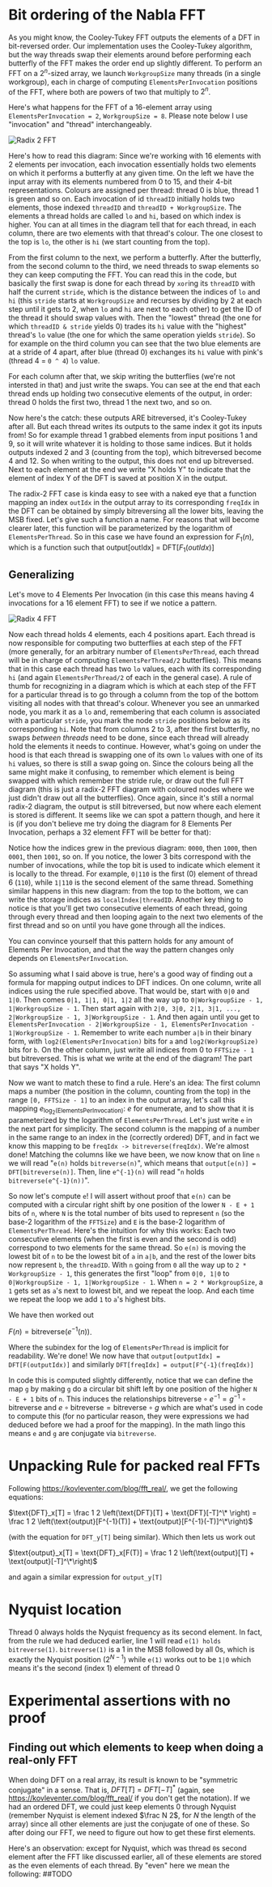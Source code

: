 # Bit ordering of the Nabla FFT
As you might know, the Cooley-Tukey FFT outputs the elements of a DFT in bit-reversed order. Our implementation uses the Cooley-Tukey algorithm, but the way threads swap their elements around before performing each butterfly of the FFT makes the order end up slightly different. To perform an FFT on a $2^n$-sized array, we launch `WorkgroupSize` many threads (in a single workgroup), each in charge of computing `ElementsPerInvocation` positions of the FFT, where both are powers of two that multiply to $2^n$.

Here's what happens for the FFT of a 16-element array using `ElementsPerInvocation = 2`, `WorkgroupSize = 8`. Please note below I use "invocation" and "thread" interchangeably.

![Radix 2 FFT](https://github.com/user-attachments/assets/8ceacf0d-d615-4b5a-9e32-3b421c70846a)

Here's how to read this diagram: Since we're working with 16 elements with 2 elements per invocation, each invocation essentially holds two elements on which it performs a butterfly at any given time. On the left we have the input array with its elements numbered from 0 to 15, and their 4-bit representations. Colours are assigned per thread: thread 0 is blue, thread 1 is green and so on. Each invocation of id `threadID` initially holds two elements, those indexed `threadID` and `threadID + WorkgroupSize`. The elements a thread holds are called `lo` and `hi`, based on which index is higher. You can at all times in the diagram tell that for each thread, in each column, there are two elements with that thread's colour. The one closest to the top is `lo`, the other is `hi` (we start counting from the top).

From the first column to the next, we perform a butterfly. After the butterfly, from the second column to the third, we need threads to swap elements so they can keep computing the FFT. You can read this in the code, but basically the first swap is done for each thread by `xor`ing its `threadID` with half the current `stride`, which is the distance between the indices of `lo` and `hi` (this `stride` starts at `WorkgroupSize` and recurses by dividing by 2 at each step until it gets to 2, when `lo` and `hi` are next to each other) to get the ID of the thread it should swap values with. Then the "lowest" thread (the one for which `threadID & stride` yields 0) trades its `hi` value with the "highest" thread's `lo` value (the one for which the same operation yields `stride`). So for example on the third column you can see that the two blue elements are at a stride of 4 apart, after blue (thread 0) exchanges its `hi` value with pink's (thread 4 = `0 ^ 4`) `lo` value. 

For each column after that, we skip writing the butterflies (we're not intersted in that) and just write the swaps. You can see at the end that each thread ends up holding two consecutive elements of the output, in order: thread 0 holds the first two, thread 1 the next two, and so on. 

Now here's the catch: these outputs ARE bitreversed, it's Cooley-Tukey after all. But each thread writes its outputs to the same index it got its inputs from! So for example thread 1 grabbed elements from input positions 1 and 9, so it will write whatever it is holding to those same indices. But it holds outputs indexed 2 and 3 (counting from the top), which bitreversed become 4 and 12. So when writing to the output, this does not end up bitreversed. Next to each element at the end we write "X holds Y" to indicate that the element of index Y of the DFT is saved at position X in the output. 

The radix-2 FFT case is kinda easy to see with a naked eye that a function mapping an index `outIdx` in the output array to its corresponding `freqIdx` in the DFT can be obtained by simply bitreversing all the lower bits, leaving the MSB fixed. Let's give such a function a name. For reasons that will become clearer later, this function will be parameterized by the logarithm of `ElementsPerThread`. So in this case we have found an expression for $F_1(n)$, which is a function such that $\text{output[outIdx] = DFT[}F_1(outIdx)\text{]}$

## Generalizing
Let's move to 4 Elements Per Invocation (in this case this means having 4 invocations for a 16 element FFT) to see if we notice a pattern. 

![Radix 4 FFT](https://github.com/user-attachments/assets/2c14c695-764b-4910-b556-e6ce4ee68223)

Now each thread holds 4 elements, each 4 positions apart. Each thread is now responsible for computing two butterflies at each step of the FFT (more generally, for an arbitrary number of `ElementsPerThread`, each thread will be in charge of computing `ElementsPerThread/2` butterflies). This means that in this case each thread has two `lo` values, each with its corresponding `hi` (and again `ElementsPerThread/2` of each in the general case). A rule of thumb for recognizing in a diagram which is which at each step of the FFT for a particular thread is to go through a column from the top of the bottom visiting all nodes with that thread's colour. Whenever you see an unmarked node, you mark it as a `lo` and, remembering that each column is associated with a particular `stride`, you mark the node `stride` positions below as its corresponding `hi`. 
Note that from columns 2 to 3, after the first butterfly, no swaps *between threads* need to be done, since each thread will already hold the elements it needs to continue. However, what's going on under the hood is that each thread is swapping one of its own `lo` values with one of its `hi` values, so there is still a swap going on. Since the colours being all the same might make it confusing, to remember which element is being swapped with which remember the stride rule, or draw out the full FFT diagram (this is just a radix-2 FFT diagram with coloured nodes where we just didn't draw out all the butterflies). Once again, since it's still a normal radix-2 diagram, the output is still bitreversed, but now where each element is stored is different. It seems like we can spot a pattern though, and here it is (if you don't believe me try doing the diagram for 8 Elements Per Invocation, perhaps a 32 element FFT will be better for that):

Notice how the indices grew in the previous diagram: `0000`, then `1000`, then `0001`, then `1001`, so on. If you notice, the lower 3 bits correspond with the number of invocations, while the top bit is used to indicate which element it is locally to the thread. For example, `0|110` is the first (0) element of thread 6 (`110`), while `1|110` is the second element of the same thread. Something similar happens in this new diagram: from the top to the bottom, we can write the storage indices as `localIndex|threadID`. Another key thing to notice is that you'll get two consecutive elements of each thread, going through every thread and then looping again to the next two elements of the first thread and so on until you have gone through all the indices. 

You can convince yourself that this pattern holds for any amount of Elements Per Invocation, and that the way the pattern changes only depends on `ElementsPerInvocation`.

So assuming what I said above is true, here's a good way of finding out a formula for mapping output indices to DFT indices. On one column, write all indices using the rule specified above. That would be, start with `0|0` and `1|0`. Then comes `0|1, 1|1, 0|1, 1|2` all the way up to `0|WorkgroupSize - 1, 1|WorkgroupSize - 1`. Then start again with `2|0, 3|0, 2|1, 3|1, ..., 2|WorkgroupSize - 1, 3|WorkgroupSize - 1`. And then again until you get to `ElementsPerInvocation - 2|WorkgroupSize - 1, ElementsPerInvocation - 1|WorkgroupSize - 1`. Remember to write each number `a|b` in their binary form, with `log2(ElementsPerInvocation)` bits for `a` and `log2(WorkgroupSize)` bits for `b`. On the other column, just write all indices from 0 to `FFTSize - 1` but bitreversed. This is what we write at the end of the diagram! The part that says "X holds Y".

Now we want to match these to find a rule. Here's an idea: The first column maps a number (the position in the column, counting from the top) in the range `[0, FFTSize - 1]` to an index in the output array, let's call this mapping $e_{\log_2(\text{ElementsPerInvocation})}$: $e$ for enumerate, and to show that it is parameterized by the logarithm of `ElementsPerThread`. Let's just write `e` in the next part for simplicity. The second column is the mapping of a number in the same range to an index in the (correctly ordered) DFT, and in fact we know this mapping to be `freqIdx -> bitreverse(freqIdx)`. We're almost done! Matching the columns like we have been, we now know that on line `n` we will read "`e(n)` holds `bitreverse(n)`", which means that `output[e(n)] = DFT[bitreverse(n)]`. Then, line `e^{-1}(n)` will read "`n` holds `bitreverse(e^{-1}(n))`".  

So now let's compute `e`! I will assert without proof that `e(n)` can be computed with a circular right shift by one position of the lower `N - E + 1` bits of `n`, where `N` is the total number of bits used to represent `n` (so the base-2 logarithm of the `FFTSize`) and `E` is the base-2 logarithm of `ElementsPerThread`. Here's the intuition for why this works: Each two consecutive elements (when the first is even and the second is odd) correspond to two elements for the same thread. So `e(n)` is moving the lowest bit of `n` to be the lowest bit of `a` in `a|b`, and the rest of the lower bits now represent `b`, the `threadID`. With `n` going from `0` all the way up to `2 * WorkgroupSize - 1`, this generates the first "loop" from `0|0, 1|0` to `0|WorkgroupSize - 1, 1|WorkgroupSize - 1`. When `n = 2 * WorkgroupSize`, a `1` gets set as `a`'s next to lowest bit, and we repeat the loop. And each time we repeat the loop we add `1` to `a`'s highest bits. 

We have then worked out 

$F(n) = \text{bitreverse}(e^{-1}(n))$. 

Where the subindex for the log of `ElementsPerThread` is implicit for readability. We're done! We now have that `output[outputIdx] = DFT[F(outputIdx)]` and similarly `DFT[freqIdx] = output[F^{-1}(freqIdx)]` 

In code this is computed slightly differently, notice that we can define the map `g` by making `g` do a circular bit shift left by one position of the higher `N - E + 1` bits of `n`. This induces the relationships $\text{bitreverse} \circ e^{-1} = g^{-1} \circ \text{bitreverse}$ and $e \circ \text{bitreverse} = \text{bitreverse} \circ g$ which are what's used in code to compute this (for no particular reason, they were expressions we had deduced before we had a proof for the mapping). In the math lingo this means `e` and `g` are conjugate via `bitreverse`.



# Unpacking Rule for packed real FFTs

Following https://kovleventer.com/blog/fft_real/, we get the following equations:

$\text{DFT}_x[T] = \frac 1 2 \left(\text{DFT}[T] + \text{DFT}[-T]^\* \right) = \frac 1 2 \left(\text{output}[F^{-1}(T)] + \text{output}[F^{-1}(-T)]^\*\right)$

(with the equation for `DFT_y[T]` being similar). Which then lets us work out

$\text{output}_x[T] = \text{DFT}_x[F(T)] = \frac 1 2 \left(\text{output}[T] + \text{output}[-T]^\*\right)$

and again a similar expression for `output_y[T]`

# Nyquist location

Thread 0 always holds the Nyquist frequency as its second element. In fact, from the rule we had deduced earlier, line 1 will read `e(1) holds bitreverse(1)`. `bitreverse(1)` is a 1 in the MSB followed by all 0s, which is exactly the Nyquist position ($2^{N-1}$) while `e(1)` works out to be `1|0` which means it's the second (index 1) element of thread 0

# Experimental assertions with no proof

## Finding out which elements to keep when doing a real-only FFT

When doing DFT on a real array, its result is known to be "symmetric conjugate" in a sense. That is, $DFT[T] = DFT[-T]^*$ (again, see https://kovleventer.com/blog/fft_real/ if you don't get the notation). If we had an ordered DFT, we could just keep elements $0$ through Nyquist (remember Nyquist is element indexed $\frac N 2$, for $N$ the length of the array) since all other elements are just the conjugate of one of these. So after doing our FFT, we need to figure out how to get these first elements. 

Here's an observation: except for Nyquist, which was thread `0`s second element after the FFT like discussed earlier, all of these elements are stored as the even elements of each thread. By "even" here we mean the following: ##TODO 

